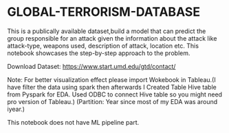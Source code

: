 # GLOBAL-TERRORISM-DATABASE

This is a publically available dataset,build a model that can predict the group responsible for an attack given the information about the attack like attack-type, weapons used, description of attack, location etc. This notebook showcases the step-by-step approach to the problem.

Download Dataset: https://www.start.umd.edu/gtd/contact/

Note: For better visualization effect please import Wokebook in Tableau.(I have filter the data using spark then afterwards I Created Table Hive table from Pyspark for EDA. Used ODBC to connect Hive table so you might need pro version of Tableau.) 
(Partition: Year since most of my EDA was around iyear.)

This notebook does not have ML pipeline part.
